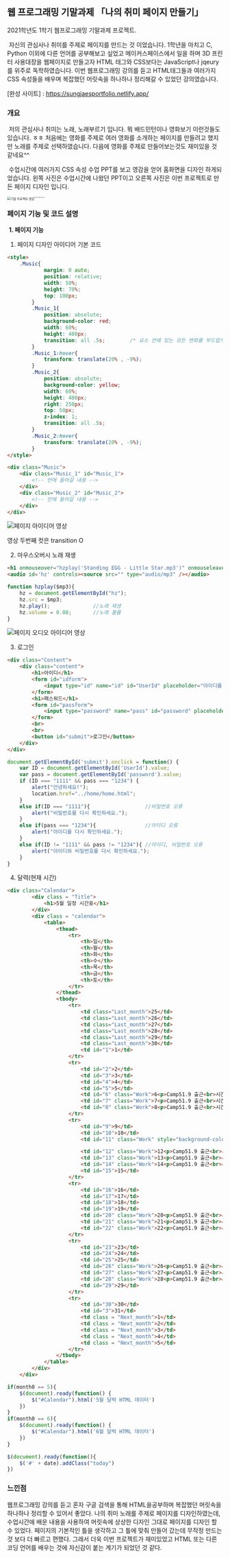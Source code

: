 ## 웹 프로그래밍 기말과제 「나의 취미 페이지 만들기」

 2021학년도 1학기 웹프로그래밍 기말과제 프로젝트. 

​	자신의 관심사나 취미를 주제로 페이지를 만드는 것 이었습니다. 1학년을 마치고 C, Python 이외에 다른 언어를 공부해보고 싶었고 메이커스페이스에서 일을 하며 3D 프린터 사용대장을 웹페이지로 만들고자 HTML 태그와 CSS보다는 JavaScript나 jqeury를 위주로 독학하였습니다. 이번 웹프로그래밍 강의를 듣고 HTML태그들과 여러가지 CSS 속성들을 배우며 복잡했던 머릿속을 하나하나 정리해갈 수 있었던 강의였습니다.

[완성 사이트] : https://sungjaesportfolio.netlify.app/

### 개요

​	저의 관심사나 취미는 노래, 노래부르기 입니다. 뭐 배드민턴이나 영화보기 이런것들도 있습니다. ㅎㅎ 처음에는 영화를 주제로 여러 영화를 소개하는 페이지를 만들려고 했지만 노래를 주제로 선택하였습니다. 다음에 영화를 주제로 만들어보는것도 재미있을 것 같네요^^

​	수업시간에 여러가지 CSS 속성 수업 PPT를 보고 영감을 얻어 홈화면을 디자인 하게되었습니다. 왼쪽 사진은 수업시간에 나왔던 PPT이고 오른쪽 사진은 이번 프로젝트로 만든 페이지 디자인 입니다.

<img src="사진\기말 프로젝트 영감.png" alt="기말 프로젝트 영감" style="zoom:50%; float: left;" /><img src="사진\기말 프로젝트 화면 구성.png" alt="기말 프로젝트 화면 구성" style="zoom:16%;" />



### 페이지 기능 및 코드 설명

​	**1.  페이지 기능**

1. 페이지 디자인 아이디어 기본 코드

```html
<style>
    .Music{
            margin: 0 auto;
            position: relative;
            width: 50%;
            height: 70%;
            top: 100px;
        }
        .Music_1{
            position: absolute;
            background-color: red;
            width: 60%;
            height: 400px;  
            transition: all .5s;		/* 요소 안에 있는 모든 변화를 부드럽게 */
        }
        .Music_1:hover{
            transform: translate(20% , -9%);
        }
        .Music_2{
            position: absolute;
            background-color: yellow;
            width: 60%;
            height: 400px;
            right: 250px;
            top: 50px;
            z-index: 1;
            transition: all .5s;
        }
        .Music_2:hover{
            transform: translate(20% , -9%);
        }
</style>

<div class="Music">
    <div class="Music_1" id="Music_1">
    	<!-- 안에 들어갈 내용 -->
    </div>
    <div class="Music_2" id="Music_2">
    	<!-- 안에 들어갈 내용 -->
    </div>
</div>
```

![페이지 아이디어 영상](https://user-images.githubusercontent.com/88194064/131795312-eb7fbc32-ecde-46d3-8af6-444eec72b277.gif)

영상 두번째 컷은 transition O

2. 마우스오버시 노래 재생

```html
<h1 onmouseover="hzplay('Standing EGG - Little Star.mp3')" onmouseleave="hzplay('')">Littel Star</h1>
<audio id='hz' controls><source src="" type="audio/mp3" /></audio>
```

```javascript
function hzplay($mp3){
    hz = document.getElementById("hz");
    hz.src = $mp3;
    hz.play();				//노래 재생
    hz.volume = 0.08;		//노래 볼륨
}
```

![페이지 오디오 아이디어 영상](https://user-images.githubusercontent.com/88194064/131795363-d7b594ee-71ea-4206-be3c-6b1a22b4128f.gif)

3. 로그인

```html
<div class="Content">
    <div class="content">
        <h1>아이디</h1>
        <form id="idform">
            <input type="id" name="id" id="UserId" placeholder="아이디를 입력해주세요...">
        </form>
        <h1>패스워드</h1>
        <form id="passform">
            <input type="password" name="pass" id="password" placeholder="비밀번호를 입력해주			세요...">
        </form>
        <br>
        <br>
        <button id="submit">로그인</button>
    </div>
</div>
```

```javascript
document.getElementById('submit').onclick = function() {
    var ID = document.getElementById('UserId').value;
    var pass = document.getElementById('password').value;
    if (ID === "1111" && pass === "1234") {
        alert("안녕하세요!");
        location.href="../home/home.html";
    }
    else if(ID === "1111"){					 //비밀번호 오류
        alert("비밀번호를 다시 확인하세요.");
    }
    else if(pass === "1234"){				 //아이디 오류
        alert("아이디를 다시 확인하세요.");
    }
    else if(ID != "1111" && pass != "1234"){ //아이디, 비밀번호 오류
        alert("아이디와 비밀번호를 다시 확인하세요.");
    }
}
```

4. 달력(현재 시간)

```html
<div class="Calendar">
        <div class = "Title">
            <h1>5월 일정 시간표</h1>
        </div>
        <div class = "calendar">
            <table>
                <thead>
                    <tr>
                        <th>일</th>
                        <th>월</th>
                        <th>화</th>
                        <th>수</th>
                        <th>목</th>
                        <th>금</th>
                        <th>토</th>
                    </tr>
                </thead>
                <tbody>
                    <tr>
                        <td class="Last_month">25</td>
                        <td class="Last_month">26</td>
                        <td class="Last_month">27</td>
                        <td class="Last_month">28</td>
                        <td class="Last_month">29</td>
                        <td class="Last_month">30</td>
                        <td id="1">1</td>
                    </tr>
                    <tr>
                        <td id="2">2</td>
                        <td id="3">3</td>
                        <td id="4">4</td>
                        <td id="5">5</td>
                        <td id="6" class="Work">6<p>Camp51.9 출근<br>시간 : 17:00 ~ 21:00</p></td>
                        <td id="7" class="Work">7<p>Camp51.9 출근<br>시간 : 16:00 ~ 20:00</p></td>
                        <td id="8" class="Work">8<p>Camp51.9 출근<br>시간 : 9:00 ~ 15:00</p></td>
                    </tr>
                    <tr>
                        <td id="9">9</td>
                        <td id="10">10</td>
                        <td id="11" class="Work" style="background-color: rgb(57, 143, 255);">11<p>신호및시스템 중간고사 <br>시간: 10:30 ~ 11:00</p></td>
```

```html
                        <td id="12" class="Work">12<p>Camp51.9 출근<br>시간 : 16:00 ~ 20:00</p></td>
                        <td id="13" class="Work">13<p>Camp51.9 출근<br>시간 : 16:00 ~ 21:00</p></td>
                        <td id="14" class="Work">14<p>Camp51.9 출근<br>시간 : 16:00 ~ 21:00</p></td>
                        <td id="15">15</td>
                    </tr>
                    <tr>
                        <td id="16">16</td>
                        <td id="17">17</td>
                        <td id="18">18</td>
                        <td id="19">19</td>
                        <td id="20" class="Work">20<p>Camp51.9 출근<br>시간 : 17:00 ~ 21:00</p></td>
                        <td id="21" class="Work">21<p>Camp51.9 출근<br>시간 : 16:00 ~ 20:00</p></td>
                        <td id="22" class="Work">22<p>Camp51.9 출근<br>시간 : 9:00 ~ 15:00</p></td>
                    </tr>
                    <tr>
                        <td id="23">23</td>
                        <td id="24">24</td>
                        <td id="25">25</td>
                        <td id="26" class="Work">26<p>Camp51.9 출근<br>시간 : 16:00 ~ 20:00</p></td>
                        <td id="27" class="Work">27<p>Camp51.9 출근<br>시간 : 16:00 ~ 21:00</p></td>
                        <td id="28" class="Work">28<p>Camp51.9 출근<br>시간 : 16:00 ~ 21:00</p></td>
                        <td id="29">29</td>
                    </tr>
                    <tr>
                        <td id="30">30</td>
                        <td id="3">31</td>
                        <td class = "Next_month">1</td>
                        <td class = "Next_month">2</td>
                        <td class = "Next_month">3</td>
                        <td class = "Next_month">4</td>
                        <td class = "Next_month">5</td>
                    </tr>
                </tbody>
            </table>
        </div>
    </div>
```

```javascript
if(month0 == 5){
    $(document).ready(function() {
        $("#Calendar").html('5월 달력 HTML 데이터')
    })
}
if(month0 == 6){
    $(document).ready(function() {
        $("#Calendar").html('6월 달력 HTML 데이터')
    })
}
```

```javascript
$(document).ready(function(){
    $('#' + date).addClass("today")
})
```



### 느낀점

 웹프로그래밍 강의를 듣고 혼자 구글 검색을 통해 HTML을공부하며 복잡했던 머릿속을 하나하나 정리할 수 있어서 좋았다. 나의 취미 노래를 주제로 페이지를 디자인하였는데, 수업시간에 배운 내용을 사용하여 머릿속에 상상한 디자인 그대로 페이지를 디자인 할 수 있었다. 페이지의 기본적인 틀을 생각하고 그 틀에 맞춰 만들어 갔는데 무작정 만드는 것 보다 더 빠르고 편했다. 그래서 더욱 이번 프로젝트가 재미있었고 HTML 또는 다른 코딩 언어를 배우는 것에 자신감이 붙는 계기가 되었던 것 같다. 
